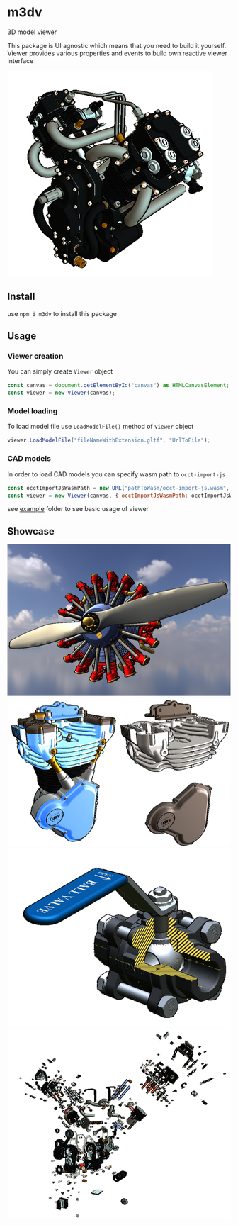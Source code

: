 # m3dv
3D model viewer

This package is UI agnostic which means that you need to build it yourself. Viewer provides various properties and events to build own reactive viewer interface

![engine image displayed in viewer](./readme/viewer1.png)

## Install
use `npm i m3dv` to install this package

## Usage
### Viewer creation
You can simply create `Viewer` object

```js
const canvas = document.getElementById("canvas") as HTMLCanvasElement;
const viewer = new Viewer(canvas);
```

### Model loading
To load model file use `LoadModelFile()` method of `Viewer` object
```js
viewer.LoadModelFile("fileNameWithExtension.gltf", "UrlToFile");
```

### CAD models
In order to load CAD models you can specify wasm path to `occt-import-js`
```js
const occtImportJsWasmPath = new URL("pathToWasm/occt-import-js.wasm", import.meta.url).href;
const viewer = new Viewer(canvas, { occtImportJsWasmPath: occtImportJsWasmPath });
```

see [example](./examples/) folder to see basic usage of viewer 

## Showcase
![IBL usage](./readme/viewer2.png)
![Isolated view](./readme/viewer3.png)
![Sections](./readme/viewer5.png)
![Exploded view](./readme/viewer4.png)